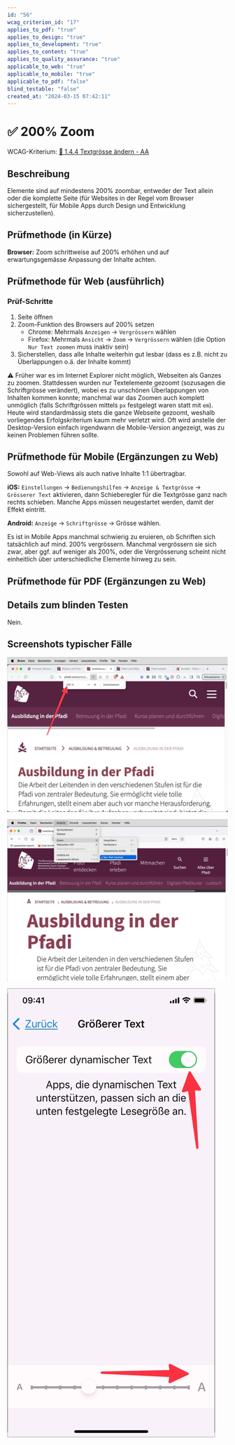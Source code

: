 ```yaml
---
id: "56"
wcag_criterion_id: "17"
applies_to_pdf: "true"
applies_to_design: "true"
applies_to_development: "true"
applies_to_content: "true"
applies_to_quality_assurance: "true"
applicable_to_web: "true"
applicable_to_mobile: "true"
applicable_to_pdf: "false"
blind_testable: "false"
created_at: "2024-03-15 07:42:11"
---
```


# ✅ 200% Zoom

WCAG-Kriterium: [📜 1.4.4 Textgrösse ändern - AA](..)

## Beschreibung

Elemente sind auf mindestens 200% zoombar, entweder der Text allein oder die komplette Seite (für Websites in der Regel vom Browser sichergestellt, für Mobile Apps durch Design und Entwicklung sicherzustellen).

## Prüfmethode (in Kürze)

**Browser:** Zoom schrittweise auf 200% erhöhen und auf erwartungsgemässe Anpassung der Inhalte achten.

## Prüfmethode für Web (ausführlich)

### Prüf-Schritte

1. Seite öffnen
1. Zoom-Funktion des Browsers auf 200% setzen
    - Chrome: Mehrmals `Anzeigen` → `Vergrössern` wählen
    - Firefox: Mehrmals `Ansicht` → `Zoom` → `Vergrössern` wählen (die Option `Nur Text zoomen` muss inaktiv sein)
1. Sicherstellen, dass alle Inhalte weiterhin gut lesbar (dass es z.B. nicht zu Überlappungen o.ä. der Inhalte kommt)

⚠️ Früher war es im Internet Explorer nicht möglich, Webseiten als Ganzes zu zoomen. Stattdessen wurden nur Textelemente gezoomt (sozusagen die Schriftgrösse verändert), wobei es zu unschönen Überlappungen von Inhalten kommen konnte; manchmal war das Zoomen auch komplett unmöglich (falls Schriftgrössen mittels `px` festgelegt waren statt mit `em`). Heute wird standardmässig stets die ganze Webseite gezoomt, weshalb vorliegendes Erfolgskriterium kaum mehr verletzt wird. Oft wird anstelle der Desktop-Version einfach irgendwann die Mobile-Version angezeigt, was zu keinen Problemen führen sollte.

## Prüfmethode für Mobile (Ergänzungen zu Web)

Sowohl auf Web-Views als auch native Inhalte 1:1 übertragbar.

**iOS:** `Einstellungen` → `Bedienungshilfen` → `Anzeige & Textgrösse` → `Grösserer Text` aktivieren, dann Schieberegler für die Textgrösse ganz nach rechts schieben. Manche Apps müssen neugestartet werden, damit der Effekt eintritt.

**Android:** `Anzeige` → `Schriftgrösse` → Grösse wählen.

Es ist in Mobile Apps manchmal schwierig zu eruieren, ob Schriften sich tatsächlich auf mind. 200% vergrössern. Manchmal vergrössern sie sich zwar, aber ggf. auf weniger als 200%, oder die Vergrösserung scheint nicht einheitlich über unterschiedliche Elemente hinweg zu sein.

## Prüfmethode für PDF (Ergänzungen zu Web)



## Details zum blinden Testen

Nein.

## Screenshots typischer Fälle

![Webseiten lassen sich meistens problemlos zoomen](images/webseiten-lassen-sich-meistens-problemlos-zoomen.png)

![Firefox erlaubt auch, nur den Text zu zoomen](images/firefox-erlaubt-auch-nur-den-text-zu-zoomen.png)

![Text-Vergrösserung in iOS](images/text-vergrsserung-in-ios.png)